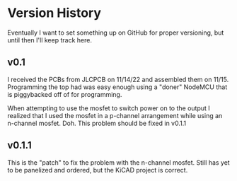 # Version History

Eventually I want to set something up on GitHub for proper versioning, but until then I'll keep track here.

## v0.1

I received the PCBs from JLCPCB on 11/14/22 and assembled them on 11/15. Programming the top had was easy enough using a "doner" NodeMCU that is piggybacked off of for programming.

When attempting to use the mosfet to switch power on to the output I realized that I used the mosfet in a p-channel arrangement while using an n-channel mosfet. Doh. This problem should be fixed in v0.1.1

## v0.1.1

This is the "patch" to fix the problem with the n-channel mosfet. Still has yet to be panelized and ordered, but the KiCAD project is correct.
